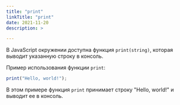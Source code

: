```yaml
---
title: "print"
linkTitle: "print"
date: 2021-11-20
description: >

---
```


В JavaScript окружении доступна функция `print(string)`, которая выводит указанную строку в консоль.

Пример использования функции `print`:

```javascript
print("Hello, world!");
```

В этом примере функция `print` принимает строку "Hello, world!" и выводит ее в консоль.
